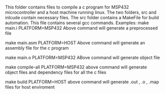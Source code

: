 This folder contains files to compile a c program for MSP432 microcontroller and a host machine running linux. The two folders, src and inlcude contain necessary files. The src folder contains a MakeFile for build automation. This file contains several gcc commands.
Examples:
make main.i PLATFORM=MSP432
Above command will generate a preprocessed file

make main.asm PLATFORM=HOST
Above command will generate an assembly file for the c program

make main.o PLATFORM=MSP432
ABove command will generate object file

make compile-all PLATFORM=MSP432
above command will generate object files and dependency files for all the c files

make build PLATFORM=HOST
above command will generate .out , .o , .map files for host enviroment
